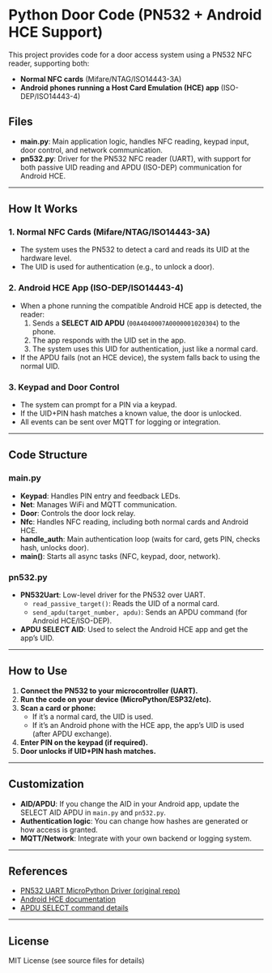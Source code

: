 # Python Door Code (PN532 + Android HCE Support)

This project provides code for a door access system using a PN532 NFC reader, supporting both:
- **Normal NFC cards** (Mifare/NTAG/ISO14443-3A)
- **Android phones running a Host Card Emulation (HCE) app** (ISO-DEP/ISO14443-4)

## Files

- **main.py**: Main application logic, handles NFC reading, keypad input, door control, and network communication.
- **pn532.py**: Driver for the PN532 NFC reader (UART), with support for both passive UID reading and APDU (ISO-DEP) communication for Android HCE.

---

## How It Works

### 1. **Normal NFC Cards (Mifare/NTAG/ISO14443-3A)**
- The system uses the PN532 to detect a card and reads its UID at the hardware level.
- The UID is used for authentication (e.g., to unlock a door).

### 2. **Android HCE App (ISO-DEP/ISO14443-4)**
- When a phone running the compatible Android HCE app is detected, the reader:
  1. Sends a **SELECT AID APDU** (`00A4040007A0000001020304`) to the phone.
  2. The app responds with the UID set in the app.
  3. The system uses this UID for authentication, just like a normal card.
- If the APDU fails (not an HCE device), the system falls back to using the normal UID.

### 3. **Keypad and Door Control**
- The system can prompt for a PIN via a keypad.
- If the UID+PIN hash matches a known value, the door is unlocked.
- All events can be sent over MQTT for logging or integration.

---

## Code Structure

### main.py
- **Keypad**: Handles PIN entry and feedback LEDs.
- **Net**: Manages WiFi and MQTT communication.
- **Door**: Controls the door lock relay.
- **Nfc**: Handles NFC reading, including both normal cards and Android HCE.
- **handle_auth**: Main authentication loop (waits for card, gets PIN, checks hash, unlocks door).
- **main()**: Starts all async tasks (NFC, keypad, door, network).

### pn532.py
- **PN532Uart**: Low-level driver for the PN532 over UART.
  - `read_passive_target()`: Reads the UID of a normal card.
  - `send_apdu(target_number, apdu)`: Sends an APDU command (for Android HCE/ISO-DEP).
- **APDU SELECT AID**: Used to select the Android HCE app and get the app’s UID.

---

## How to Use

1. **Connect the PN532 to your microcontroller (UART).**
2. **Run the code on your device (MicroPython/ESP32/etc).**
3. **Scan a card or phone:**
   - If it’s a normal card, the UID is used.
   - If it’s an Android phone with the HCE app, the app’s UID is used (after APDU exchange).
4. **Enter PIN on the keypad (if required).**
5. **Door unlocks if UID+PIN hash matches.**

---

## Customization
- **AID/APDU**: If you change the AID in your Android app, update the SELECT AID APDU in `main.py` and `pn532.py`.
- **Authentication logic**: You can change how hashes are generated or how access is granted.
- **MQTT/Network**: Integrate with your own backend or logging system.

---

## References
- [PN532 UART MicroPython Driver (original repo)](https://github.com/insighio/micropython-pn532-uart)
- [Android HCE documentation](https://developer.android.com/guide/topics/connectivity/nfc/hce)
- [APDU SELECT command details](https://www.cardwerk.com/smartcard_standard_ISO7816-4_6_basic_organizations.aspx)

---

## License
MIT License (see source files for details) 
